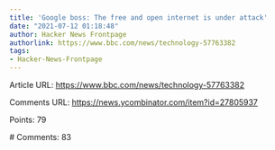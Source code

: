 ```yaml
---
title: 'Google boss: The free and open internet is under attack'
date: "2021-07-12 01:18:48"
author: Hacker News Frontpage
authorlink: https://www.bbc.com/news/technology-57763382
tags:
- Hacker-News-Frontpage
---
```


<p>Article URL: <a href="https://www.bbc.com/news/technology-57763382">https://www.bbc.com/news/technology-57763382</a></p>
<p>Comments URL: <a href="https://news.ycombinator.com/item?id=27805937">https://news.ycombinator.com/item?id=27805937</a></p>
<p>Points: 79</p>
<p># Comments: 83</p>
